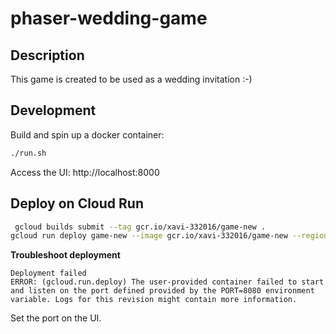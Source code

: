 # phaser-wedding-game

## Description

This game is created to be used as a wedding invitation :-)

## Development

Build and spin up a docker container:

```bash
./run.sh
```

Access the UI: http://localhost:8000

## Deploy on Cloud Run

```bash
 gcloud builds submit --tag gcr.io/xavi-332016/game-new .
gcloud run deploy game-new --image gcr.io/xavi-332016/game-new --region europe-west1 --platform managed --allow-unauthenticated --quiet
```

**Troubleshoot deployment**

```
Deployment failed                                                                                                                          
ERROR: (gcloud.run.deploy) The user-provided container failed to start and listen on the port defined provided by the PORT=8080 environment variable. Logs for this revision might contain more information.
```

Set the port on the UI.
